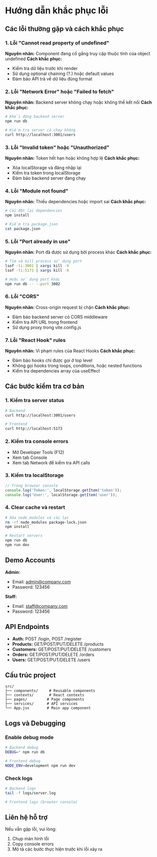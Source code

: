 # Hướng dẫn khắc phục lỗi

## Các lỗi thường gặp và cách khắc phục

### 1. Lỗi "Cannot read property of undefined"
**Nguyên nhân:** Component đang cố gắng truy cập thuộc tính của object undefined
**Cách khắc phục:**
- Kiểm tra dữ liệu trước khi render
- Sử dụng optional chaining (?.) hoặc default values
- Đảm bảo API trả về dữ liệu đúng format

### 2. Lỗi "Network Error" hoặc "Failed to fetch"
**Nguyên nhân:** Backend server không chạy hoặc không thể kết nối
**Cách khắc phục:**
```bash
# Khởi động backend server
npm run db

# Kiểm tra server có chạy không
curl http://localhost:3001/users
```

### 3. Lỗi "Invalid token" hoặc "Unauthorized"
**Nguyên nhân:** Token hết hạn hoặc không hợp lệ
**Cách khắc phục:**
- Xóa localStorage và đăng nhập lại
- Kiểm tra token trong localStorage
- Đảm bảo backend server đang chạy

### 4. Lỗi "Module not found"
**Nguyên nhân:** Thiếu dependencies hoặc import sai
**Cách khắc phục:**
```bash
# Cài đặt lại dependencies
npm install

# Kiểm tra package.json
cat package.json
```

### 5. Lỗi "Port already in use"
**Nguyên nhân:** Port đã được sử dụng bởi process khác
**Cách khắc phục:**
```bash
# Tìm và kill process sử dụng port
lsof -ti:3001 | xargs kill -9
lsof -ti:5173 | xargs kill -9

# Hoặc sử dụng port khác
npm run db -- --port 3002
```

### 6. Lỗi "CORS"
**Nguyên nhân:** Cross-origin request bị chặn
**Cách khắc phục:**
- Đảm bảo backend server có CORS middleware
- Kiểm tra API URL trong frontend
- Sử dụng proxy trong vite.config.js

### 7. Lỗi "React Hook" rules
**Nguyên nhân:** Vi phạm rules của React Hooks
**Cách khắc phục:**
- Đảm bảo hooks chỉ được gọi ở top level
- Không gọi hooks trong loops, conditions, hoặc nested functions
- Kiểm tra dependencies array của useEffect

## Các bước kiểm tra cơ bản

### 1. Kiểm tra server status
```bash
# Backend
curl http://localhost:3001/users

# Frontend  
curl http://localhost:5173
```

### 2. Kiểm tra console errors
- Mở Developer Tools (F12)
- Xem tab Console
- Xem tab Network để kiểm tra API calls

### 3. Kiểm tra localStorage
```javascript
// Trong browser console
console.log('Token:', localStorage.getItem('token'));
console.log('User:', localStorage.getItem('user'));
```

### 4. Clear cache và restart
```bash
# Xóa node_modules và cài lại
rm -rf node_modules package-lock.json
npm install

# Restart servers
npm run db
npm run dev
```

## Demo Accounts

**Admin:**
- Email: admin@company.com
- Password: 123456

**Staff:**
- Email: staff@company.com  
- Password: 123456

## API Endpoints

- **Auth:** POST /login, POST /register
- **Products:** GET/POST/PUT/DELETE /products
- **Customers:** GET/POST/PUT/DELETE /customers  
- **Orders:** GET/POST/PUT/DELETE /orders
- **Users:** GET/POST/PUT/DELETE /users

## Cấu trúc project

```
src/
├── components/     # Reusable components
├── contexts/       # React contexts
├── pages/         # Page components
├── services/      # API services
└── App.jsx        # Main app component
```

## Logs và Debugging

### Enable debug mode
```bash
# Backend debug
DEBUG=* npm run db

# Frontend debug
NODE_ENV=development npm run dev
```

### Check logs
```bash
# Backend logs
tail -f logs/server.log

# Frontend logs (browser console)
```

## Liên hệ hỗ trợ

Nếu vẫn gặp lỗi, vui lòng:
1. Chụp màn hình lỗi
2. Copy console errors
3. Mô tả các bước thực hiện trước khi lỗi xảy ra 